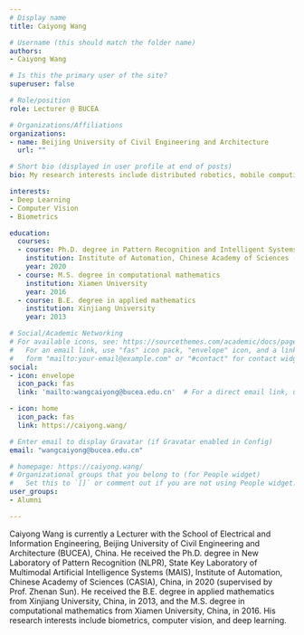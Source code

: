 ```yaml
---
# Display name
title: Caiyong Wang

# Username (this should match the folder name)
authors:
- Caiyong Wang

# Is this the primary user of the site?
superuser: false

# Role/position
role: Lecturer @ BUCEA

# Organizations/Affiliations
organizations:
- name: Beijing University of Civil Engineering and Architecture
  url: ""

# Short bio (displayed in user profile at end of posts)
bio: My research interests include distributed robotics, mobile computing and programmable matter.

interests:
- Deep Learning
- Computer Vision
- Biometrics

education:
  courses:
  - course: Ph.D. degree in Pattern Recognition and Intelligent Systems
    institution: Institute of Automation, Chinese Academy of Sciences (CASIA)
    year: 2020
  - course: M.S. degree in computational mathematics
    institution: Xiamen University
    year: 2016
  - course: B.E. degree in applied mathematics
    institution: Xinjiang University
    year: 2013

# Social/Academic Networking
# For available icons, see: https://sourcethemes.com/academic/docs/page-builder/#icons
#   For an email link, use "fas" icon pack, "envelope" icon, and a link in the
#   form "mailto:your-email@example.com" or "#contact" for contact widget.
social:
- icon: envelope
  icon_pack: fas
  link: 'mailto:wangcaiyong@bucea.edu.cn'  # For a direct email link, use "mailto:test@example.org".

- icon: home
  icon_pack: fas
  link: https://caiyong.wang/

# Enter email to display Gravatar (if Gravatar enabled in Config)
email: "wangcaiyong@bucea.edu.cn"

# homepage: https://caiyong.wang/
# Organizational groups that you belong to (for People widget)
#   Set this to `[]` or comment out if you are not using People widget.
user_groups:
- Alumni

---
```

Caiyong Wang is currently a Lecturer with the School of Electrical and Information Engineering, Beijing University of Civil Engineering and Architecture (BUCEA), China. He received the Ph.D. degree in New Laboratory of Pattern Recognition (NLPR), State Key Laboratory of Multimodal Artificial Intelligence Systems (MAIS), Institute of Automation, Chinese Academy of Sciences (CASIA), China, in 2020 (supervised by Prof. Zhenan Sun). He received the B.E. degree in applied mathematics from Xinjiang University, China, in 2013, and the M.S. degree in computational mathematics from Xiamen University, China, in 2016. His research interests include biometrics, computer vision, and deep learning.  
